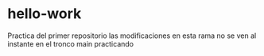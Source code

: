 # hello-work
Practica del primer repositorio
las modificaciones en esta rama no se ven al instante en el tronco main 
practicando 
